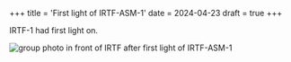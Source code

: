 +++
title = 'First light of IRTF-ASM-1'
date = 2024-04-23
draft = true
+++

IRTF-1 had first light on.

![group photo in front of IRTF after first light of IRTF-ASM-1](/blog/20240423_FKamphues_group.jpg)